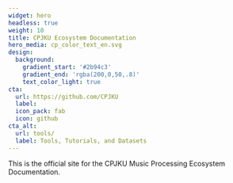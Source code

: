 ```yaml
---
widget: hero
headless: true
weight: 10
title: CPJKU Ecosystem Documentation
hero_media: cp_color_text_en.svg
design:
  background:
    gradient_start: '#2b94c3'
    gradient_end: 'rgba(200,0,50,.8)'
    text_color_light: true
cta:
  url: https://github.com/CPJKU
  label: 
  icon_pack: fab
  icon: github
cta_alt:
  url: tools/
  label: Tools, Tutorials, and Datasets
---
```


This is the official site for the CPJKU Music Processing Ecosystem Documentation. 

